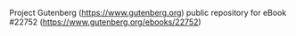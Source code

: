 Project Gutenberg (https://www.gutenberg.org) public repository for eBook #22752 (https://www.gutenberg.org/ebooks/22752)
